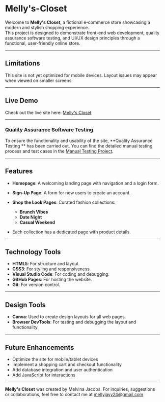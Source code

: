 # Melly's-Closet

Welcome to **Melly's Closet**, a fictional e-commerce store showcasing a modern and stylish shopping experience.  
This project is designed to demonstrate front-end web development, quality assurance software testing, and UI/UX 
design principles through a functional, user-friendly online store.

---

## Limitations

This site is not yet optimized for mobile devices. Layout issues may appear when viewed on smaller screens.

---

## Live Demo

Check out the live site here: [Melly's Closet](https://mjacobs1341.github.io/Mellys-Closet/)

---

### Quality Assurance Software Testing

To ensure the functionality and usability of the site, **Quality Assurance Testing ** has been carried out. You can find the detailed manual testing process and test cases in the [Manual Testing Project](https://github.com/mjacobs1341/Mellys-Closet/tree/main/manual-testing).

---

## Features

- **Homepage**: A welcoming landing page with navigation and a login form.
- **Sign-Up Page**: A form for new users to create an account.
- **Shop the Look Pages**: Curated fashion collections:
  
    - **Brunch Vibes**
    - **Date Night**
    - **Casual Weekend**
      
- Each collection has a dedicated page with product details.

---

## Technology Tools

- **HTML5**: For structure and layout.  
- **CSS3**: For styling and responsiveness.  
- **Visual Studio Code**: For coding and debugging.  
- **GitHub Pages**: For hosting the website.  
- **Git**: For version control.  

---

## Design Tools

- **Canva**: Used to create design layouts for all web pages.  
- **Browser DevTools**: For testing and debugging the layout and functionality.

---

## Future Enhancements

- Optimize the site for mobile/tablet devices
- Implement a shopping cart and checkout functionality
- Add database integration and user authentication
- Add JavaScript for interactions

---

**Melly's Closet** was created by Melvina Jacobs.
For inquiries, suggestions or collaborations, feel free to contact me at mellyjayy24@gmail.com
